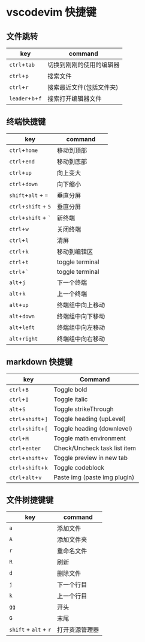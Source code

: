 # vscodevim 快捷键

## 文件跳转

| key              | command                  |
| ---------------- | ------------------------ |
| `ctrl`+`tab`     | 切换到刚刚的使用的编辑器 |
| `ctrl`+`p`       | 搜索文件                 |
| `ctrl`+`r`       | 搜索最近文件(包括文件夹) |
| `leader`+`b`+`f` | 搜索打开编辑器文件       |

## 终端快捷键

| key                      | command          |
| ------------------------ | ---------------- |
| `ctrl`+`home`            | 移动到顶部       |
| `ctrl`+`end`             | 移动到底部       |
| `ctrl`+`up`              | 向上变大         |
| `ctrl`+`down`            | 向下缩小         |
| `shift`+`alt` + `=`      | 垂直分屏         |
| `ctrl`+`shift` + `5`     | 垂直分屏         |
| `ctrl`+`shift` + `` ` `` | 新终端           |
| `ctrl`+`w`               | 关闭终端         |
| `ctrl`+`l`               | 清屏             |
| `ctrl`+`k`               | 移动到编辑区     |
| `ctrl`+`t`               | toggle terminal  |
| `ctrl`+`` ` ``           | toggle terminal  |
| `alt`+`j`                | 下一个终端       |
| `alt`+`k`                | 上一个终端       |
| `alt`+`up`               | 终端组中向上移动 |
| `alt`+`down`             | 终端组中向下移动 |
| `alt`+`left`             | 终端组中向左移动 |
| `alt`+`right`            | 终端组中向右移动 |

## markdown 快捷键

| key                | Command                      |
| ------------------ | ---------------------------- |
| `ctrl`+`B`         | Toggle bold                  |
| `ctrl`+`I`         | Toggle italic                |
| `alt`+`S`          | Toggle strikeThrough         |
| `ctrl`+`shift`+`]` | Toggle heading (upLevel)     |
| `ctrl`+`shift`+`[` | Toggle heading (downlevel)   |
| `ctrl`+`M`         | Toggle math environment      |
| `ctrl`+`enter`     | Check/Uncheck task list item |
| `ctrl`+`shift`+`v` | Toggle preview in new tab    |
| `ctrl`+`shift`+`k` | Toggle codeblock             |
| `ctrl`+`alt`+`v`   | Paste img (paste img plugin) |

## 文件树捷键键

| key                   | command        |
| --------------------- | -------------- |
| `a`                   | 添加文件       |
| `A`                   | 添加文件夹     |
| `r`                   | 重命名文件     |
| `R`                   | 刷新           |
| `d`                   | 删除文件       |
| `j`                   | 下一个行目     |
| `k`                   | 上一个行目     |
| `gg`                  | 开头           |
| `G`                   | 末尾           |
| `shift` + `alt` + `r` | 打开资源管理器 |
